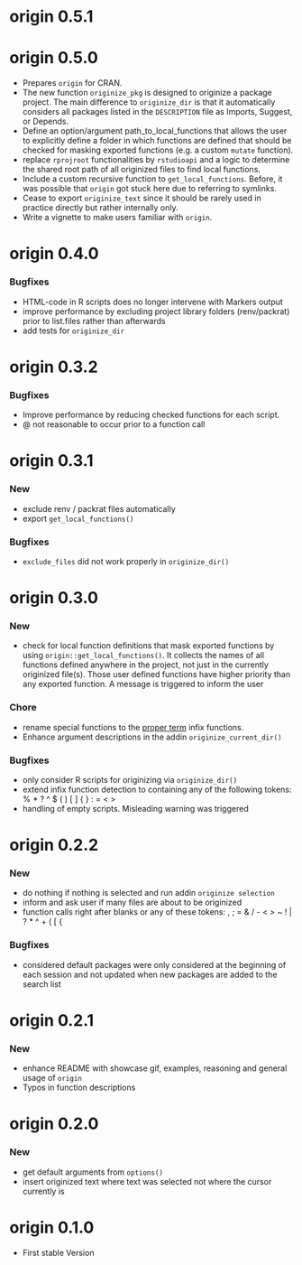 # origin 0.5.1

# origin 0.5.0
- Prepares `origin` for CRAN.
- The new function `originize_pkg` is designed to originize a package project. 
  The main difference to `originize_dir` is that it automatically considers
  all packages listed in the `DESCRIPTION` file as Imports, Suggest, or Depends.
- Define an option/argument path_to_local_functions that allows the user
  to explicitly define a folder in which functions are defined that should
  be checked for masking exported functions (e.g. a custom `mutate` function).
- replace `rprojroot` functionalities by `rstudioapi` and a logic to determine
  the shared root path of all originized files to find local functions.
- Include a custom recursive function to `get_local_functions`. Before, it was
  possible that `origin` got stuck here due to referring to symlinks.
- Cease to export `originize_text` since it should be rarely used in practice
  directly but rather internally only.
- Write a vignette to make users familiar with `origin`.

# origin 0.4.0
### Bugfixes
- HTML-code in R scripts does no longer intervene with Markers output
- improve performance by excluding project library folders (renv/packrat)
  prior to list.files rather than afterwards
- add tests for `originize_dir`


# origin 0.3.2
### Bugfixes
- Improve performance by reducing checked functions for each script.
- @ not reasonable to occur prior to a function call

# origin 0.3.1
### New
- exclude renv / packrat files automatically
- export `get_local_functions()`

### Bugfixes
- `exclude_files` did not work properly in `originize_dir()`

# origin 0.3.0
### New
- check for local function definitions that mask exported functions by using
  `origin::get_local_functions()`. It collects the names of all functions defined anywhere
  in the project, not just in the currently originized file(s). Those user 
  defined functions have higher priority than any exported function. A message
  is triggered to inform the user
  
### Chore
  - rename special functions to the
  [proper term](https://adv-r.hadley.nz/functions.html#infix-functions)
  infix functions.
  - Enhance argument descriptions in the addin `originize_current_dir()`

### Bugfixes
  - only consider R scripts for originizing via `originize_dir()`
  - extend infix function detection to containing any of the following tokens:
    % * ? ^ $ ( ) [ ] { } : = < >
  - handling of empty scripts. Misleading warning was triggered
  


# origin 0.2.2
### New
- do nothing if nothing is selected and run addin `originize selection`
- inform and ask user if many files are about to be originized
- function calls right after blanks or any of these tokens: 
  , ; = & / - < > ~ ! | ? * ^ + ( [ {


### Bugfixes
- considered default packages were only considered at the beginning of each 
  session and not updated when new packages are added to the search list

# origin 0.2.1
### New
- enhance README with showcase gif, examples, reasoning and general usage of `origin`
- Typos in function descriptions

# origin 0.2.0
### New
- get default arguments from `options()`
- insert originized text where text was selected not where the cursor currently
is

# origin 0.1.0
* First stable Version

